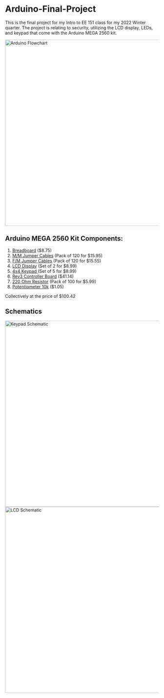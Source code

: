 # Arduino-Final-Project
This is the final project for my Intro to EE 151 class for my 2022 Winter quarter. 
The project is relating to security, utilizing the LCD display, LEDs, and keypad that come with the Arduino MEGA 2560 kit.

<img width="610" alt="Arduino Flowchart" src="https://user-images.githubusercontent.com/117235861/206822107-7b4c3654-b2a9-4ea5-9eb2-7d14ebd0e5c2.png">

## Arduino MEGA 2560 Kit Components:

1) [Breadboard](https://www.amazon.com/BB830-Solderless-Plug-BreadBoard-tie-Points/dp/B0040Z4QN8/ref=d_pd_day0_sccl_3_5/137-9574642-7047615?pd_rd_w=vcxi4&content-id=amzn1.sym.8ca997d7-1ea0-4c8f-9e14-a6d756b83e30&pf_rd_p=8ca997d7-1ea0-4c8f-9e14-a6d756b83e30&pf_rd_r=W4VWXNKKDZR37YBVSVGR&pd_rd_wg=gxoPc&pd_rd_r=d17f3727-8d29-40ba-9acf-780333dced70&pd_rd_i=B0040Z4QN8&psc=1) ($8.75)
2) [M/M Jumper Cables](https://www.amazon.com/dp/B09H2YV7NF/ref=sspa_dk_detail_2?psc=1&pd_rd_i=B09H2YV7NF&pd_rd_w=vyZgN&content-id=amzn1.sym.88097cb9-5064-44ef-891b-abfacbc1c44b&pf_rd_p=88097cb9-5064-44ef-891b-abfacbc1c44b&pf_rd_r=4BA42XZ9G7Q6ERNGC3WR&pd_rd_wg=6yjNS&pd_rd_r=43282ac5-5857-47b1-9d1e-55915a292571&s=industrial&sp_csd=d2lkZ2V0TmFtZT1zcF9kZXRhaWw&spLa=ZW5jcnlwdGVkUXVhbGlmaWVyPUFTS0xaTFc0Q0FXTU8mZW5jcnlwdGVkSWQ9QTA4MDE2NzVUTkhXMTA2VFQzUjMmZW5jcnlwdGVkQWRJZD1BMDMxNTA1MDNOOEo2NUJGM1BMNEomd2lkZ2V0TmFtZT1zcF9kZXRhaWwmYWN0aW9uPWNsaWNrUmVkaXJlY3QmZG9Ob3RMb2dDbGljaz10cnVl) (Pack of 120 for $15.95)
3) [F/M Jumper Cables](https://www.amazon.com/dp/B09H2VYPFN/ref=sspa_dk_detail_2?pd_rd_i=B09H2YV7NF&pd_rd_w=vyZgN&content-id=amzn1.sym.88097cb9-5064-44ef-891b-abfacbc1c44b&pf_rd_p=88097cb9-5064-44ef-891b-abfacbc1c44b&pf_rd_r=4BA42XZ9G7Q6ERNGC3WR&pd_rd_wg=6yjNS&pd_rd_r=43282ac5-5857-47b1-9d1e-55915a292571&s=industrial&sp_csd=d2lkZ2V0TmFtZT1zcF9kZXRhaWw&spLa=ZW5jcnlwdGVkUXVhbGlmaWVyPUFTS0xaTFc0Q0FXTU8mZW5jcnlwdGVkSWQ9QTA4MDE2NzVUTkhXMTA2VFQzUjMmZW5jcnlwdGVkQWRJZD1BMDMxNTA1MDNOOEo2NUJGM1BMNEomd2lkZ2V0TmFtZT1zcF9kZXRhaWwmYWN0aW9uPWNsaWNrUmVkaXJlY3QmZG9Ob3RMb2dDbGljaz10cnVl&th=1) (Pack of 120 for $15.55)
4) [LCD Display](https://www.amazon.com/HiLetgo-Display-Backlight-Controller-Character/dp/B00HJ6AFW6/ref=sr_1_3?crid=3CQ3BPKOL9KY&keywords=lcd+display+arduino&qid=1670632883&s=industrial&sprefix=lcd+display+arduino%2Cindustrial%2C190&sr=1-3) (Set of 2 for $8.99)
5) [4x4 Keypad ](https://www.amazon.com/Membrane-Keyboard-Arduino-Microcontroller-WIshioT/dp/B07LCHW8T7?tag=namespacebran76-20) (Set of 5 for $8.99)
6) [Rev3 Controller Board](https://store-usa.arduino.cc/collections/boards/products/arduino-mega-2560-rev3) ($41.14)
7) [220 Ohm Resistor](https://www.amazon.com/EDGELEC-Resistor-Tolerance-Multiple-Resistance/dp/B07QK9ZBVZ/ref=sr_1_4?crid=8E1DPDXA5VFR&keywords=220+ohm+resistor&qid=1670632952&s=industrial&sprefix=220+ohm+resisto%2Cindustrial%2C200&sr=1-4) (Pack of 100 for $5.99)
8) [Potentiometer 10k](https://www.sparkfun.com/products/9939) ($1.05)

Collectively at the price of $100.42


## Schematics

<img width="610" alt="Keypad Schematic" src="https://user-images.githubusercontent.com/117235861/206883929-269c9337-9c14-45fe-9401-0181663e4eb0.jpg">
<img width="610" alt="LCD Schematic" src="https://user-images.githubusercontent.com/117235861/206883944-770098c2-720a-448c-ba33-50beb9050b00.jpg">
